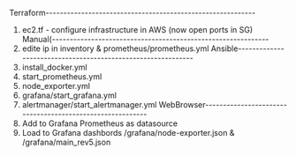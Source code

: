 Terraform-----------------------------------------------------------
1. ec2.tf - configure infrastructure in AWS (now open ports in SG)
Manual(-------------------------------------------------------------
2. edite ip in inventory & prometheus/prometheus.yml
Ansible-------------------------------------------------------------
3. install_docker.yml
4. start_prometheus.yml
5. node_exporter.yml
6. grafana/start_grafana.yml
7. alertmanager/start_alertmanager.yml
WebBrowser----------------------------------------------------------
8. Add to Grafana Prometheus as datasource
9. Load to Grafana dashbords /grafana/node-exporter.json & /grafana/main_rev5.json